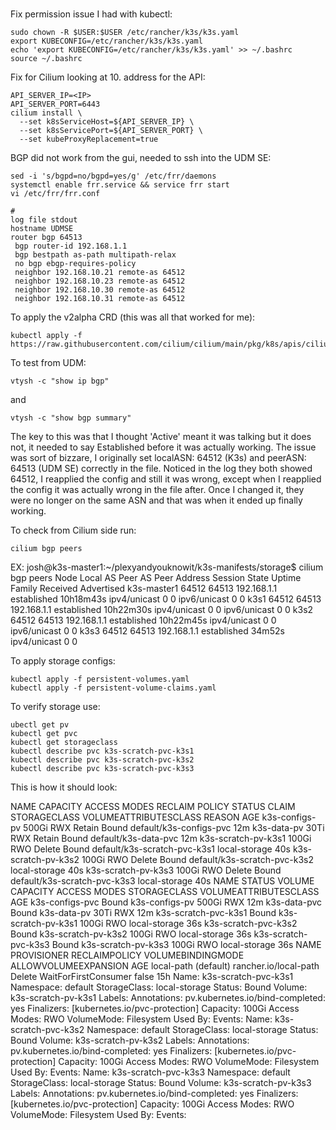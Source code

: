 # 

Fix permission issue I had with kubectl:

```
sudo chown -R $USER:$USER /etc/rancher/k3s/k3s.yaml
export KUBECONFIG=/etc/rancher/k3s/k3s.yaml
echo 'export KUBECONFIG=/etc/rancher/k3s/k3s.yaml' >> ~/.bashrc
source ~/.bashrc
```

Fix for Cilium looking at 10. address for the API:
```
API_SERVER_IP=<IP>
API_SERVER_PORT=6443
cilium install \
  --set k8sServiceHost=${API_SERVER_IP} \
  --set k8sServicePort=${API_SERVER_PORT} \
  --set kubeProxyReplacement=true
```
BGP did not work from the gui, needed to ssh into the UDM SE:

```
sed -i 's/bgpd=no/bgpd=yes/g' /etc/frr/daemons
systemctl enable frr.service && service frr start
vi /etc/frr/frr.conf
```
```
#
log file stdout
hostname UDMSE
router bgp 64513
 bgp router-id 192.168.1.1
 bgp bestpath as-path multipath-relax
 no bgp ebgp-requires-policy
 neighbor 192.168.10.21 remote-as 64512
 neighbor 192.168.10.23 remote-as 64512
 neighbor 192.168.10.30 remote-as 64512
 neighbor 192.168.10.31 remote-as 64512
```
To apply the v2alpha CRD (this was all that worked for me):
```
kubectl apply -f https://raw.githubusercontent.com/cilium/cilium/main/pkg/k8s/apis/cilium.io/client/crds/v2alpha1/ciliumbgppeeringpolicies.yaml
```
To test from UDM:
```
vtysh -c "show ip bgp"
```
and
```
vtysh -c "show bgp summary"
```
The key to this was that I thought 'Active' meant it was talking but it does not, it needed to say Established before it was actually working. The issue was sort of bizzare, I originally set localASN: 64512 (K3s) and peerASN: 64513 (UDM SE) correctly in the file. Noticed in the log they both showed 64512, I reapplied the config and still it was wrong, except when I reapplied the config it was actually wrong in the file after. Once I changed it, they were no longer on the same ASN and that was when it ended up finally working.

To check from Cilium side run:
```
cilium bgp peers
```
EX:
josh@k3s-master1:~/plexyandyouknowit/k3s-manifests/storage$ cilium bgp peers
Node          Local AS   Peer AS   Peer Address   Session State   Uptime      Family         Received   Advertised
k3s-master1   64512      64513     192.168.1.1    established     10h18m43s   ipv4/unicast   0          0
                                                                              ipv6/unicast   0          0
k3s1          64512      64513     192.168.1.1    established     10h22m30s   ipv4/unicast   0          0
                                                                              ipv6/unicast   0          0
k3s2          64512      64513     192.168.1.1    established     10h22m45s   ipv4/unicast   0          0
                                                                              ipv6/unicast   0          0
k3s3          64512      64513     192.168.1.1    established     34m52s      ipv4/unicast   0          0

To apply storage configs:
```
kubectl apply -f persistent-volumes.yaml
kubectl apply -f persistent-volume-claims.yaml
```
To verify storage use:
```
ubectl get pv
kubectl get pvc
kubectl get storageclass
kubectl describe pvc k3s-scratch-pvc-k3s1
kubectl describe pvc k3s-scratch-pvc-k3s2
kubectl describe pvc k3s-scratch-pvc-k3s3
```
This is how it should look:

NAME                  CAPACITY   ACCESS MODES   RECLAIM POLICY   STATUS   CLAIM                          STORAGECLASS    VOLUMEATTRIBUTESCLASS   REASON   AGE
k3s-configs-pv        500Gi      RWX            Retain           Bound    default/k3s-configs-pvc                        <unset>                          12m
k3s-data-pv           30Ti       RWX            Retain           Bound    default/k3s-data-pvc                           <unset>                          12m
k3s-scratch-pv-k3s1   100Gi      RWO            Delete           Bound    default/k3s-scratch-pvc-k3s1   local-storage   <unset>                          40s
k3s-scratch-pv-k3s2   100Gi      RWO            Delete           Bound    default/k3s-scratch-pvc-k3s2   local-storage   <unset>                          40s
k3s-scratch-pv-k3s3   100Gi      RWO            Delete           Bound    default/k3s-scratch-pvc-k3s3   local-storage   <unset>                          40s
NAME                   STATUS   VOLUME                CAPACITY   ACCESS MODES   STORAGECLASS    VOLUMEATTRIBUTESCLASS   AGE
k3s-configs-pvc        Bound    k3s-configs-pv        500Gi      RWX                            <unset>                 12m
k3s-data-pvc           Bound    k3s-data-pv           30Ti       RWX                            <unset>                 12m
k3s-scratch-pvc-k3s1   Bound    k3s-scratch-pv-k3s1   100Gi      RWO            local-storage   <unset>                 36s
k3s-scratch-pvc-k3s2   Bound    k3s-scratch-pv-k3s2   100Gi      RWO            local-storage   <unset>                 36s
k3s-scratch-pvc-k3s3   Bound    k3s-scratch-pv-k3s3   100Gi      RWO            local-storage   <unset>                 36s
NAME                   PROVISIONER             RECLAIMPOLICY   VOLUMEBINDINGMODE      ALLOWVOLUMEEXPANSION   AGE
local-path (default)   rancher.io/local-path   Delete          WaitForFirstConsumer   false                  15h
Name:          k3s-scratch-pvc-k3s1
Namespace:     default
StorageClass:  local-storage
Status:        Bound
Volume:        k3s-scratch-pv-k3s1
Labels:        <none>
Annotations:   pv.kubernetes.io/bind-completed: yes
Finalizers:    [kubernetes.io/pvc-protection]
Capacity:      100Gi
Access Modes:  RWO
VolumeMode:    Filesystem
Used By:       <none>
Events:        <none>
Name:          k3s-scratch-pvc-k3s2
Namespace:     default
StorageClass:  local-storage
Status:        Bound
Volume:        k3s-scratch-pv-k3s2
Labels:        <none>
Annotations:   pv.kubernetes.io/bind-completed: yes
Finalizers:    [kubernetes.io/pvc-protection]
Capacity:      100Gi
Access Modes:  RWO
VolumeMode:    Filesystem
Used By:       <none>
Events:        <none>
Name:          k3s-scratch-pvc-k3s3
Namespace:     default
StorageClass:  local-storage
Status:        Bound
Volume:        k3s-scratch-pv-k3s3
Labels:        <none>
Annotations:   pv.kubernetes.io/bind-completed: yes
Finalizers:    [kubernetes.io/pvc-protection]
Capacity:      100Gi
Access Modes:  RWO
VolumeMode:    Filesystem
Used By:       <none>
Events:        <none>



